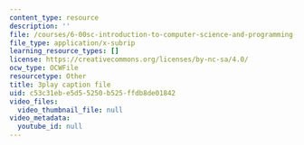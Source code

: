 ```yaml
---
content_type: resource
description: ''
file: /courses/6-00sc-introduction-to-computer-science-and-programming-spring-2011/c53c31ebe5d55250b525ffdb8de01842_TIQTYgmavC4.vtt
file_type: application/x-subrip
learning_resource_types: []
license: https://creativecommons.org/licenses/by-nc-sa/4.0/
ocw_type: OCWFile
resourcetype: Other
title: 3play caption file
uid: c53c31eb-e5d5-5250-b525-ffdb8de01842
video_files:
  video_thumbnail_file: null
video_metadata:
  youtube_id: null
---
```

